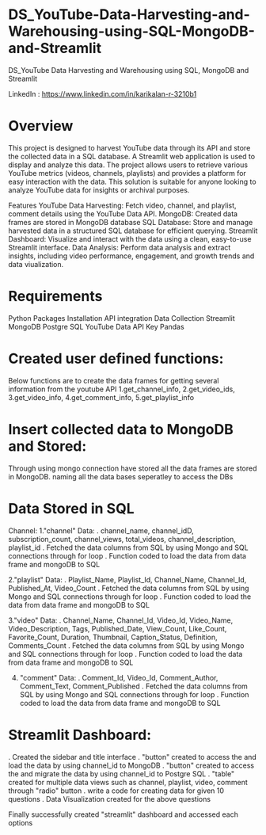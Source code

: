 # DS_YouTube-Data-Harvesting-and-Warehousing-using-SQL-MongoDB-and-Streamlit
DS_YouTube Data Harvesting and Warehousing using SQL, MongoDB and Streamlit

LinkedIn : https://www.linkedin.com/in/karikalan-r-3210b1

# Overview
This project is designed to harvest YouTube data through its API and store the collected data in a SQL database. A Streamlit web application is used to display and analyze this data. The project allows users to retrieve various YouTube metrics (videos, channels, playlists) and provides a platform for easy interaction with the data. This solution is suitable for anyone looking to analyze YouTube data for insights or archival purposes.

Features
YouTube Data Harvesting: Fetch video, channel, and playlist, comment details using the YouTube Data API.
MongoDB: Created data frames are stored in MongoDB database
SQL Database: Store and manage harvested data in a structured SQL database for efficient querying.
Streamlit Dashboard: Visualize and interact with the data using a clean, easy-to-use Streamlit interface.
Data Analysis: Perform data analysis and extract insights, including video performance, engagement, and growth trends and data viualization. 

# Requirements

Python 
Packages Installation
API integration
Data Collection
Streamlit
MongoDB
Postgre SQL
YouTube Data API Key
Pandas



# Created user defined functions:
Below functions are to create the data frames for getting several information from the youtube API
1.get_channel_info, 
2.get_video_ids, 
3.get_video_info, 
4.get_comment_info, 
5.get_playlist_info

# Insert collected data to MongoDB and Stored:
Through using mongo connection have stored all the data frames are stored in MongoDB.
naming all the data bases seperatley to access the DBs 


# Data Stored in SQL
Channel: 
1."channel" Data: 
   . channel_name, channel_idD, subscription_count, channel_views, total_videos, channel_description, playlist_id
   . Fetched the data columns from SQL by using Mongo and SQL connections through for loop
   . Function coded to load the data from data frame and mongoDB to SQL

2."playlist" Data:
   . Playlist_Name, Playlist_Id, Channel_Name, Channel_Id, Published_At, Video_Count
   . Fetched the data columns from SQL by using Mongo and SQL connections through for loop
   . Function coded to load the data from data frame and mongoDB to SQL

3."video" Data:
   . Channel_Name, Channel_Id, Video_Id, Video_Name, Video_Description, Tags, Published_Date, View_Count, 
     Like_Count, Favorite_Count, Duration, Thumbnail, Caption_Status, Definition, Comments_Count
   . Fetched the data columns from SQL by using Mongo and SQL connections through for loop
   . Function coded to load the data from data frame and mongoDB to SQL

4. "comment" Data:
   . Comment_Id, Video_Id, Comment_Author, Comment_Text, Comment_Published
   . Fetched the data columns from SQL by using Mongo and SQL connections through for loop
   . Function coded to load the data from data frame and mongoDB to SQL
   

   
# Streamlit Dashboard:

. Created the sidebar and title interface 
. "button" created to access the and load the data by using channel_id to MongoDB
. "button" created to access the and migrate the data by using channel_id to Postgre SQL
. "table" created for multiple data views such as channel, playlist, video, comment through "radio" button
. write a code for creating data for given 10 questions
. Data Visualization created for the above questions


Finally successfully created "streamlit" dashboard and accessed each options  





